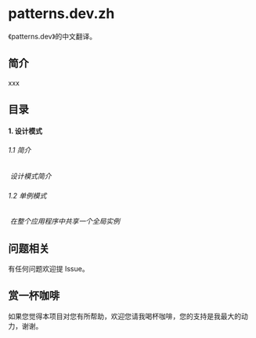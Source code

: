 # patterns.dev.zh

《patterns.dev》的中文翻译。

## 简介

xxx

## 目录

#### 1. 设计模式

###### 1.1 简介

​    *设计模式简介*

###### 1.2 单例模式

​    *在整个应用程序中共享一个全局实例*



## 问题相关

有任何问题欢迎提 Issue。

## 赏一杯咖啡

如果您觉得本项目对您有所帮助，欢迎您请我喝杯咖啡，您的支持是我最大的动力，谢谢。

